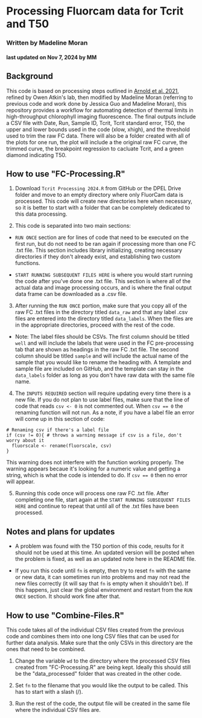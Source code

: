 # Processing Fluorcam data for Tcrit and T50
### Written by Madeline Moran
#### last updated on Nov 7, 2024 by MM

## Background
This code is based on processing steps outlined in [Arnold et al. 2021](https://doi.org/10.1071/FP20344), refined by Owen Atkin's lab, then modified by Madeline Moran (referring to previous code and work done by Jessica Guo and Madeline Moran), this repository provides a workflow for automating detection of thermal limits in high-throughput chlorophyll imaging fluorescence. The final outputs include a CSV file with Date, Run, Sample ID, Tcrit, Tcrit standard error, T50, the upper and lower bounds used in the code (xlow, xhigh), and the threshold used to trim the raw FC data. There will also be a folder created with all of the plots for one run, the plot will include a the original raw FC curve, the trimmed curve, the breakpoint regression to cacluate Tcrit, and a green diamond indicating T50.

## How to use "FC-Processing.R"
1.  Download `Tcrit Processing 2024.R` from GitHub or the DPEL Drive folder and move to an empty directory where only FluorCam data is processed. This code will create new directories here when necessary, so it is better to start with a folder that can be completely dedicated to this data processing.


2. This code is separated into two main sections:

-  `RUN ONCE` section are for lines of code that need to be executed on the first run, but do not need to be ran again if processing more than one FC .txt file. This section includes library initializing, creating necessary directories if they don't already exist, and establishing two custom functions.

-  `START RUNNING SUBSEQUENT FILES HERE` is where you would start running the code after you've done one .txt file. This section is where all of the actual data and image processing occurs, and is where the final output data frame can be downloaded as a .csv file.


3. After running the `RUN ONCE` portion, make sure that you copy all of the raw FC .txt files in the directory titled `data_raw` and that any label .csv files are entered into the directory titled `data_labels`. When the files are in the appropriate directories, proceed with the rest of the code.

-  Note: The label files should be CSVs. The first column should be titled `well` and will include the labels that were used in the FC pre-processing tab that are shown as headings in the raw FC .txt file. The second column should be titled `sample` and will include the actual name of the sample that you would like to rename the heading with. A template and sample file are included on GitHub, and the template can stay in the `data_labels` folder as long as you don't have raw data with the same file name.


4. The `INPUTS REQUIRED` section will require updating every time there is a new file. If you do not plan to use label files, make sure that the line of code that reads `csv <- 0` is not commented out. When `csv == 0` the renaming function will not run. As a note, if you have a label file an error will come up in this section of code:

```{r}
# Renaming csv if there's a label file
if (csv != 0){ # throws a warning message if csv is a file, don't worry about it
  fluorscale <- rename(fluorscale, csv)
}
```

This warning does not interfere with the function working properly. The warning appears becaue it's looking for a numeric value and getting a string, which is what the code is intended to do. If `csv == 0` then no error will appear.


5. Running this code once will process one raw FC .txt file. After completing one file, start again at the `START RUNNING SUBSEQUENT FILES HERE` and continue to repeat that until all of the .txt files have been processed.


## Notes and plans for updates
- A problem was found with the T50 portion of this code, results for it should not be used at this time. An updated version will be posted when the problem is fixed, as well as an updated note here in the README file.

- If you run this code until `fn` is empty, then try to reset `fn` with the same or new data, it can sometimes run into problems and may not read the new files correctly (it will say that `fn` is empty when it shouldn't be). If this happens, just clear the global environment and restart from the `RUN ONCE` section. It should work fine after that.

## How to use "Combine-Files.R"
This code takes all of the individual CSV files created from the previous code and combines them into one long CSV files that can be used for further data analysis. Make sure that the only CSVs in this directory are the ones that need to be combined.

1. Change the variable `wd` to the directory where the processed CSV files created from "FC-Processing.R" are being kept. Ideally this should still be the "data_processed" folder that was created in the other code.

2. Set `fn` to the filename that you would like the output to be called. This has to start with a slash (/).

3. Run the rest of the code, the output file will be created in the same file where the individual CSV files are.
